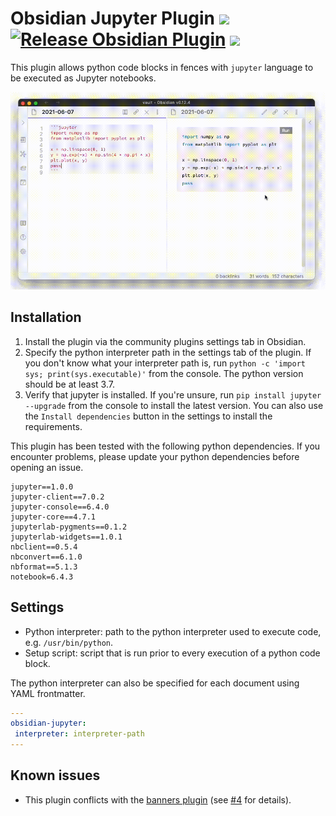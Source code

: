 # Obsidian Jupyter Plugin ![](https://img.shields.io/badge/stability-alpha-f4d03f.svg) [![Release Obsidian Plugin](https://github.com/tillahoffmann/obsidian-jupyter/actions/workflows/release.yml/badge.svg)](https://github.com/tillahoffmann/obsidian-jupyter/actions/workflows/release.yml) ![](https://img.shields.io/badge/python-≥3.7-blue)

This plugin allows python code blocks in fences with `jupyter` language to be executed as Jupyter notebooks.

![](obsidian-jupyter.gif)

## Installation

1. Install the plugin via the community plugins settings tab in Obsidian.
2. Specify the python interpreter path in the settings tab of the plugin. If you don't know what your interpreter path is, run `python -c 'import sys; print(sys.executable)'` from the console. The python version should be at least 3.7.
3. Verify that jupyter is installed. If you're unsure, run `pip install jupyter --upgrade` from the console to install the latest version. You can also use the `Install dependencies` button in the settings to install the requirements.

This plugin has been tested with the following python dependencies. If you encounter problems, please update your python dependencies before opening an issue.

```
jupyter==1.0.0
jupyter-client==7.0.2
jupyter-console==6.4.0
jupyter-core==4.7.1
jupyterlab-pygments==0.1.2
jupyterlab-widgets==1.0.1
nbclient==0.5.4
nbconvert==6.1.0
nbformat==5.1.3
notebook=6.4.3
```

## Settings

* Python interpreter: path to the python interpreter used to execute code, e.g. `/usr/bin/python`.
* Setup script: script that is run prior to every execution of a python code block.

The python interpreter can also be specified for each document using YAML frontmatter.

```yaml
---
obsidian-jupyter:
 interpreter: interpreter-path
---
```

## Known issues

* This plugin conflicts with the [banners plugin](https://github.com/noatpad/obsidian-banners) (see [#4](https://github.com/tillahoffmann/obsidian-jupyter/issues/4#issuecomment-913042968) for details).
